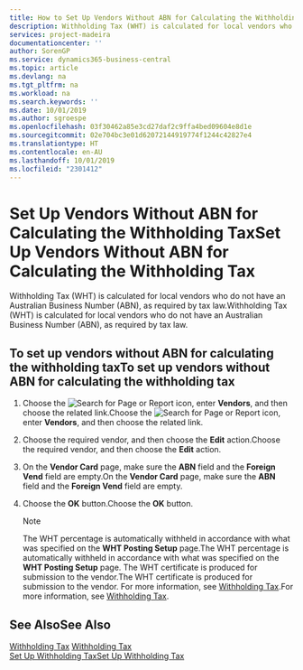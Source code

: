 ```yaml
---
title: How to Set Up Vendors Without ABN for Calculating the Withholding Tax
description: Withholding Tax (WHT) is calculated for local vendors who do not have an Australian Business Number (ABN), as required by tax law.
services: project-madeira
documentationcenter: ''
author: SorenGP
ms.service: dynamics365-business-central
ms.topic: article
ms.devlang: na
ms.tgt_pltfrm: na
ms.workload: na
ms.search.keywords: ''
ms.date: 10/01/2019
ms.author: sgroespe
ms.openlocfilehash: 03f30462a85e3cd27daf2c9ffa4bed09604e8d1e
ms.sourcegitcommit: 02e704bc3e01d62072144919774f1244c42827e4
ms.translationtype: HT
ms.contentlocale: en-AU
ms.lasthandoff: 10/01/2019
ms.locfileid: "2301412"
---
```

# <a name="set-up-vendors-without-abn-for-calculating-the-withholding-tax"></a><span data-ttu-id="73c7a-103">Set Up Vendors Without ABN for Calculating the Withholding Tax</span><span class="sxs-lookup"><span data-stu-id="73c7a-103">Set Up Vendors Without ABN for Calculating the Withholding Tax</span></span>
<span data-ttu-id="73c7a-104">Withholding Tax (WHT) is calculated for local vendors who do not have an Australian Business Number (ABN), as required by tax law.</span><span class="sxs-lookup"><span data-stu-id="73c7a-104">Withholding Tax (WHT) is calculated for local vendors who do not have an Australian Business Number (ABN), as required by tax law.</span></span>  

## <a name="to-set-up-vendors-without-abn-for-calculating-the-withholding-tax"></a><span data-ttu-id="73c7a-105">To set up vendors without ABN for calculating the withholding tax</span><span class="sxs-lookup"><span data-stu-id="73c7a-105">To set up vendors without ABN for calculating the withholding tax</span></span>  

1.  <span data-ttu-id="73c7a-106">Choose the ![Search for Page or Report](../../media/ui-search/search_small.png "Search for Page or Report icon") icon, enter **Vendors**, and then choose the related link.</span><span class="sxs-lookup"><span data-stu-id="73c7a-106">Choose the ![Search for Page or Report](../../media/ui-search/search_small.png "Search for Page or Report icon") icon, enter **Vendors**, and then choose the related link.</span></span>  
2.  <span data-ttu-id="73c7a-107">Choose the required vendor, and then choose the **Edit** action.</span><span class="sxs-lookup"><span data-stu-id="73c7a-107">Choose the required vendor, and then choose the **Edit** action.</span></span>  
3.  <span data-ttu-id="73c7a-108">On the **Vendor Card** page, make sure the **ABN** field and the **Foreign Vend** field are empty.</span><span class="sxs-lookup"><span data-stu-id="73c7a-108">On the **Vendor Card** page, make sure the **ABN** field and the **Foreign Vend** field are empty.</span></span>  
4.  <span data-ttu-id="73c7a-109">Choose the **OK** button.</span><span class="sxs-lookup"><span data-stu-id="73c7a-109">Choose the **OK** button.</span></span>  

    > [!NOTE]  
    >  <span data-ttu-id="73c7a-110">The WHT percentage is automatically withheld in accordance with what was specified on the **WHT Posting Setup** page.</span><span class="sxs-lookup"><span data-stu-id="73c7a-110">The WHT percentage is automatically withheld in accordance with what was specified on the **WHT Posting Setup** page.</span></span> <span data-ttu-id="73c7a-111">The WHT certificate is produced for submission to the vendor.</span><span class="sxs-lookup"><span data-stu-id="73c7a-111">The WHT certificate is produced for submission to the vendor.</span></span> <span data-ttu-id="73c7a-112">For more information, see [Withholding Tax](withholding-tax.md).</span><span class="sxs-lookup"><span data-stu-id="73c7a-112">For more information, see [Withholding Tax](withholding-tax.md).</span></span>  

## <a name="see-also"></a><span data-ttu-id="73c7a-113">See Also</span><span class="sxs-lookup"><span data-stu-id="73c7a-113">See Also</span></span>  
 <span data-ttu-id="73c7a-114">[Withholding Tax](withholding-tax.md) </span><span class="sxs-lookup"><span data-stu-id="73c7a-114">[Withholding Tax](withholding-tax.md) </span></span>  
 [<span data-ttu-id="73c7a-115">Set Up Withholding Tax</span><span class="sxs-lookup"><span data-stu-id="73c7a-115">Set Up Withholding Tax</span></span>](how-to-set-up-withholding-tax.md)
